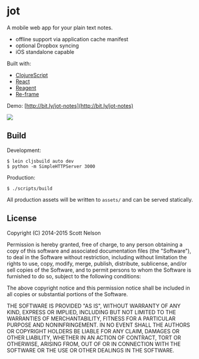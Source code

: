 # jot

A mobile web app for your plain text notes.

* offline support via application cache manifest
* optional Dropbox syncing
* iOS standalone capable

Built with:

* [ClojureScript](http://clojurescript.com)
* [React](https://facebook.github.io/react/)
* [Reagent](http://reagent-project.github.io/)
* [Re-frame](https://github.com/Day8/re-frame)

Demo: [http://bit.ly/jot-notes](http://bit.ly/jot-notes)

![](https://dl.dropboxusercontent.com/u/10463543/jot/screenshot.png)

## Build

Development:

    $ lein cljsbuild auto dev
    $ python -m SimpleHTTPServer 3000

Production:

    $ ./scripts/build

All production assets will be written to `assets/` and can be served statically.

## License

Copyright (C) 2014-2015 Scott Nelson

Permission is hereby granted, free of charge, to any person obtaining a copy
of this software and associated documentation files (the "Software"), to deal
in the Software without restriction, including without limitation the rights
to use, copy, modify, merge, publish, distribute, sublicense, and/or sell
copies of the Software, and to permit persons to whom the Software is
furnished to do so, subject to the following conditions:

The above copyright notice and this permission notice shall be included in
all copies or substantial portions of the Software.

THE SOFTWARE IS PROVIDED "AS IS", WITHOUT WARRANTY OF ANY KIND, EXPRESS OR
IMPLIED, INCLUDING BUT NOT LIMITED TO THE WARRANTIES OF MERCHANTABILITY,
FITNESS FOR A PARTICULAR PURPOSE AND NONINFRINGEMENT. IN NO EVENT SHALL THE
AUTHORS OR COPYRIGHT HOLDERS BE LIABLE FOR ANY CLAIM, DAMAGES OR OTHER
LIABILITY, WHETHER IN AN ACTION OF CONTRACT, TORT OR OTHERWISE, ARISING FROM,
OUT OF OR IN CONNECTION WITH THE SOFTWARE OR THE USE OR OTHER DEALINGS IN
THE SOFTWARE.

